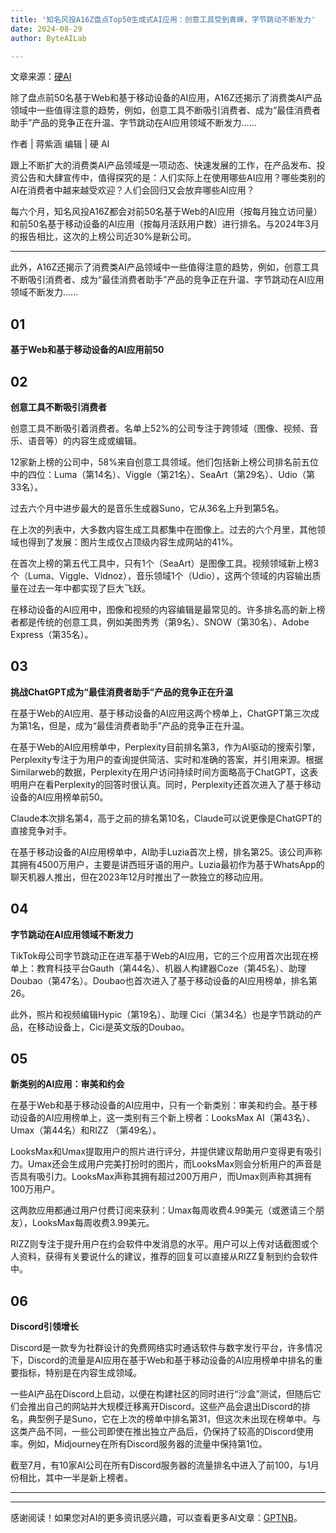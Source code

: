 ```yaml
---
title: '知名风投A16Z盘点Top50生成式AI应用：创意工具受到青睐，字节跳动不断发力'
date: 2024-08-29
author: ByteAILab

---
```


文章来源：[硬AI](https://mp.weixin.qq.com/s/yHvWd5VEjIzL1WShQtol4Q)

除了盘点前50名基于Web和基于移动设备的AI应用，A16Z还揭示了消费类AI产品领域中一些值得注意的趋势，例如，创意工具不断吸引消费者、成为“最佳消费者助手”产品的竞争正在升温、字节跳动在AI应用领域不断发力......

作者 | 蒋紫涵
编辑 | 硬 AI

跟上不断扩大的消费类AI产品领域是一项动态、快速发展的工作，在产品发布、投资公告和大肆宣传中，值得探究的是：人们实际上在使用哪些AI应用？哪些类别的AI在消费者中越来越受欢迎？人们会回归又会放弃哪些AI应用？

每六个月，知名风投A16Z都会对前50名基于Web的AI应用（按每月独立访问量）和前50名基于移动设备的AI应用（按每月活跃用户数）进行排名。与2024年3月的报告相比，这次的上榜公司近30%是新公司。

---


此外，A16Z还揭示了消费类AI产品领域中一些值得注意的趋势，例如，创意工具不断吸引消费者、成为“最佳消费者助手”产品的竞争正在升温、字节跳动在AI应用领域不断发力......

## 01
**基于Web和基于移动设备的AI应用前50**

## 02
**创意工具不断吸引消费者**

创意工具不断吸引着消费者。名单上52%的公司专注于跨领域（图像、视频、音乐、语音等）的内容生成或编辑。

12家新上榜的公司中，58%来自创意工具领域。他们包括新上榜公司排名前五位中的四位：Luma（第14名）、Viggle（第21名）、SeaArt（第29名）、Udio（第33名）。

过去六个月中进步最大的是音乐生成器Suno，它从36名上升到第5名。

在上次的列表中，大多数内容生成工具都集中在图像上。过去的六个月里，其他领域也得到了发展：图片生成仅占顶级内容生成网站的41%。

在首次上榜的第五代工具中，只有1个（SeaArt）是图像工具。视频领域新上榜3个（Luma、Viggle、Vidnoz），音乐领域1个（Udio），这两个领域的内容输出质量在过去一年中都实现了巨大飞跃。

在移动设备的AI应用中，图像和视频的内容编辑是最常见的。许多排名高的新上榜者都是传统的创意工具，例如美图秀秀（第9名）、SNOW（第30名）、Adobe Express（第35名）。

## 03
**挑战ChatGPT成为“最佳消费者助手”产品的竞争正在升温**

在基于Web的AI应用、基于移动设备的AI应用这两个榜单上，ChatGPT第三次成为第1名，但是，成为“最佳消费者助手”产品的竞争正在升温。

在基于Web的AI应用榜单中，Perplexity目前排名第3，作为AI驱动的搜索引擎，Perplexity专注于为用户的查询提供简洁、实时和准确的答案，并引用来源。根据Similarweb的数据，Perplexity在用户访问持续时间方面略高于ChatGPT，这表明用户在看Perplexity的回答时很认真。同时，Perplexity还首次进入了基于移动设备的AI应用榜单前50。

Claude本次排名第4，高于之前的排名第10名，Claude可以说更像是ChatGPT的直接竞争对手。

在基于移动设备的AI应用榜单中，AI助手Luzia首次上榜，排名第25。该公司声称其拥有4500万用户，主要是讲西班牙语的用户。Luzia最初作为基于WhatsApp的聊天机器人推出，但在2023年12月时推出了一款独立的移动应用。

## 04
**字节跳动在AI应用领域不断发力**

TikTok母公司字节跳动正在进军基于Web的AI应用，它的三个应用首次出现在榜单上：教育科技平台Gauth（第44名）、机器人构建器Coze（第45名）、助理Doubao（第47名）。Doubao也首次进入了基于移动设备的AI应用榜单，排名第26。

此外，照片和视频编辑Hypic（第19名）、助理 Cici（第34名）也是字节跳动的产品，在移动设备上，Cici是英文版的Doubao。

## 05
**新类别的AI应用：审美和约会**

在基于Web和基于移动设备的AI应用中，只有一个新类别：审美和约会。基于移动设备的AI应用榜单上，这一类别有三个新上榜者：LooksMax AI（第43名）、Umax（第44名）和RIZZ （第49名）。

LooksMax和Umax提取用户的照片进行评分，并提供建议帮助用户变得更有吸引力。Umax还会生成用户完美打扮时的图片，而LooksMax则会分析用户的声音是否具有吸引力。LooksMax声称其拥有超过200万用户，而Umax则声称其拥有100万用户。

这两款应用都通过用户付费订阅来获利：Umax每周收费4.99美元（或邀请三个朋友），LooksMax每周收费3.99美元。

RIZZ则专注于提升用户在约会软件中发消息的水平。用户可以上传对话截图或个人资料，获得有关要说什么的建议，推荐的回复可以直接从RIZZ复制到约会软件中。

## 06
**Discord引领增长**

Discord是一款专为社群设计的免费网络实时通话软件与数字发行平台，许多情况下，Discord的流量是AI应用在基于Web和基于移动设备的AI应用榜单中排名的重要指标，特别是在内容生成领域。

一些AI产品在Discord上启动，以便在构建社区的同时进行“沙盒”测试，但随后它们会推出自己的网站并大规模迁移离开Discord。这些产品会退出Discord的排名，典型例子是Suno，它在上次的榜单中排名第31，但这次未出现在榜单中。与这类产品不同，一些公司即使在推出独立产品后，仍保持了较高的Discord使用率。例如，Midjourney在所有Discord服务器的流量中保持第1位。

截至7月，有10家AI公司在所有Discord服务器的流量排名中进入了前100，与1月份相比，其中一半是新上榜者。

---
---
感谢阅读！如果您对AI的更多资讯感兴趣，可以查看更多AI文章：[GPTNB](https://gptnb.com)。